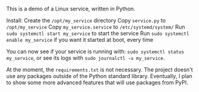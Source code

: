 This is a demo of a Linux service, written in Python.

Install:
  Create the `/opt/my_service` directory
  Copy `service.py` to `/opt/my_service`
  Copy `my_service.service` to `/etc/systemd/system/`
  Run `sudo systemctl start my_service` to start the service
  Run `sudo systemctl enable my_service` if you want it started at boot, every time
  
You can now see if your service is running with: `sudo systemctl status my_service`, or see its logs with `sudo journalctl -u my_service`.

At the moment, the `requirements.txt` is not necessary. The project doesn't use any packages outside of the Python standard library. Eventually, I plan to show some more advanced features that will use packages from PyPI.
